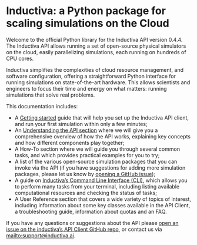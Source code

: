 # Inductiva: a Python package for scaling simulations on the Cloud

Welcome to the official Python library for the Inductiva API version 0.4.4. 
The Inductiva API allows running a set of open-source physical
simulators on the cloud, easily parallelizing simulations, each running
on hundreds of CPU cores.

Inductiva simplifies the complexities of cloud resource management, and software
configuration, offering a straightforward Python interface for running simulations
on state-of-the-art hardware. This allows scientists and engineers to focus their
time and energy on what matters: running simulations that solve real problems.

This documentation includes:
- A [Getting started](./installation.md) guide that will help you set up the Inductiva
API client, and run your first simulation within only a few minutes;
- An [Understanding the API section](./introduction/index.md) where we will give
you a comprehensive overview of how the API works, explaining key concepts and how
different components play together;
- A How-To section where we will guide you through several common tasks, and which
provides practical examples for you to try;
- A list of the various open-source simulation packages that you can invoke via the
API (if you have suggestions for adding more simulation packages, please let us know
by [opening a GitHub issue](https://github.com/inductiva/inductiva/issues));
- A guide on [Inductiva’s Command Line Interface (CLI)](./cli/overview.md), which
allows you to perform many tasks from your terminal, including listing available
computational resources and checking the status of tasks;
- A User Reference section that covers a wide variety of topics of interest, including
information about some key classes available in the API Client, a troubleshooting guide,
information about quotas and an FAQ.

If you have any questions or suggestions about the API please [open an issue on the inductiva’s API Client GitHub repo](https://github.com/inductiva/inductiva/issues), or contact us via [mailto:support@inductiva.ai](mailto:support@inductiva.ai).

